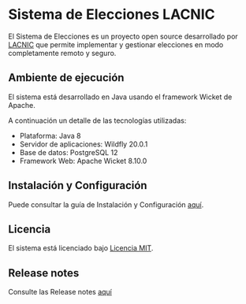 # Sistema de Elecciones LACNIC

El Sistema de Elecciones es un proyecto open source desarrollado por [LACNIC](https://www.lacnic.net) que permite implementar y gestionar elecciones en modo completamente remoto y seguro.

## Ambiente de ejecución

El sistema está desarrollado en Java usando el framework Wicket de Apache.

A continuación un detalle de las tecnologías utilizadas:
- Plataforma: Java 8
- Servidor de aplicaciones: Wildfly 20.0.1
- Base de datos: PostgreSQL 12
- Framework Web: Apache Wicket 8.10.0


## Instalación y Configuración

Puede consultar la guía de Instalación y Configuración [aquí](https://lacnic.github.io/elections-open-source-doc).

## Licencia

El sistema está licenciado bajo [Licencia MIT](LICENSE).

## Release notes

Consulte las Release notes [aquí](doc/ReleaseNotes.md)
